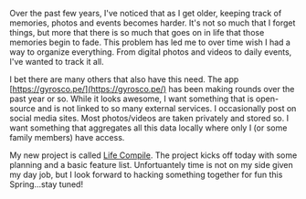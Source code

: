 Over the past few years, I've noticed that as I get older, keeping track of memories, photos and events becomes harder. It's not so much that I forget things, but more that there is so much that goes on in life that those memories begin to fade. This problem has led me to over time wish I had a way to organize everything. From digital photos and videos to daily events, I've wanted to track it all.

I bet there are many others that also have this need. The app [https://gyrosco.pe/](https://gyrosco.pe/) has been making rounds over the past year or so. While it looks awesome, I want something that is open-source and is not linked to so many external services. I occasionally post on social media sites. Most photos/videos are taken privately and stored so. I want something that aggregates all this data locally where only I (or some family members) have access.

My new project is called [Life Compile](http://lifecompile.com). The project kicks off today with some planning and a basic feature list. Unfortuantely time is not on my side given my day job, but I look forward to hacking something together for fun this Spring...stay tuned!


